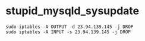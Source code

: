 # stupid_mysqld_sysupdate

```
sudo iptables -A OUTPUT -d 23.94.139.145 -j DROP
sudo iptables -A INPUT -s 23.94.139.145 -j DROP
```

